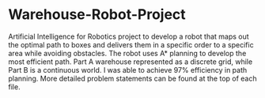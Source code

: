 # Warehouse-Robot-Project
Artificial Intelligence for Robotics project to develop a robot that maps out the optimal path to boxes and delivers them in a specific order to a specific area while avoiding obstacles. The robot uses A* planning to develop the most efficient path. Part A warehouse represented as a discrete grid, while Part B is a continuous world. I was able to achieve 97% efficiency in path planning. More detailed problem statements can be found at the top of each file.
